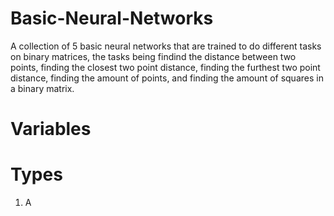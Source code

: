 # Basic-Neural-Networks
A collection of 5 basic neural networks that are trained to do different tasks on binary matrices, the tasks being findind the distance between two points, finding the closest two point distance, finding the furthest two point distance, finding the amount of points, and finding the amount of squares in a binary matrix.

# Variables

# Types
1. A
